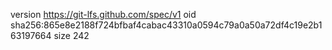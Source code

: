 version https://git-lfs.github.com/spec/v1
oid sha256:865e8e2188f724bfbaf4cabac43310a0594c79a0a50a72df4c19e2b163197664
size 242
